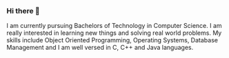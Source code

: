 ### Hi there 👋

I am currently pursuing Bachelors of Technology in Computer Science. I am really interested in learning new things and solving real world problems. My skills include Object Oriented Programming, Operating Systems, Database Management and I am well versed in C, C++ and Java languages. 
<!--
**VyshnaviVelaga/VyshnaviVelaga** is a ✨ _special_ ✨ repository because its `README.md` (this file) appears on your GitHub profile.

Here are some ideas to get you started:

- 🔭 I’m currently working on ...
- 🌱 I’m currently learning ...
- 👯 I’m looking to collaborate on ...
- 🤔 I’m looking for help with ...
- 💬 Ask me about ...
- 📫 How to reach me: ...
- 😄 Pronouns: ...
- ⚡ Fun fact: ...
-->

